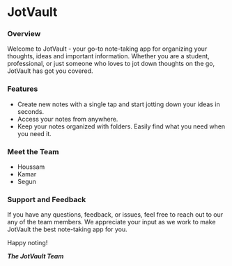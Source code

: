 # JotVault
### Overview
Welcome to JotVault - your go-to note-taking app for organizing your thoughts, ideas and important information. Whether you are a student, professional, or just someone who loves to jot down thoughts on the go, JotVault has got you covered.

### Features
- Create new notes with a single tap and start jotting down your ideas in seconds.
- Access your notes from anywhere.
- Keep your notes organized with folders. Easily find what you need when you need it.

### Meet the Team
- Houssam
- Kamar
- Segun

### Support and Feedback
If you have any questions, feedback, or issues, feel free to reach out to our any of the team members. We appreciate your input as we work to make JotVault the best note-taking app for you.

Happy noting!

*__The JotVault Team__*